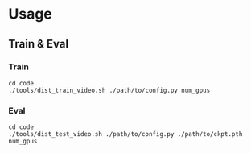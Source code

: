 # Usage

## Train & Eval
### Train

```
cd code
./tools/dist_train_video.sh ./path/to/config.py num_gpus
```

### Eval
```
cd code
./tools/dist_test_video.sh ./path/to/config.py ./path/to/ckpt.pth num_gpus
```